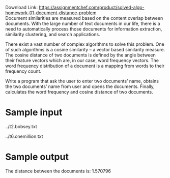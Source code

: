 Download Link: https://assignmentchef.com/product/solved-algo-homework-01-document-distance-problem
<br>
Document similarities are measured based on the content overlap between documents. With the large number of text documents in our life, there is a need to automatically process those documents for information extraction, similarity clustering, and search applications.

There exist a vast number of complex algorithms to solve this problem. One of such algorithms is a cosine similarity – a vector based similarity measure. The cosine distance of two documents is defined by the angle between their feature vectors which are, in our case, word frequency vectors. The word frequency distribution of a document is a mapping from words to their frequency count.

Write a program that ask the user to enter two documents’ name, obtains the two documents’ name from user and opens the documents. Finally, calculates the word frequency and cosine distance of two documents.

<h1>Sample input</h1>

../t2.bobsey.txt

../t6.onemillion.txt

<h1>Sample output</h1>

The distance between the documents is: 1.570796